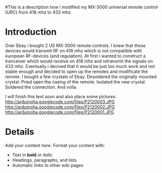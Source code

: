 #This is a description how i modified my MX-3000 universal remote control (URC) from 418 mhz to 433 mhz.

# Introduction #

Over Ebay i bought 2 US MX-3000 remote controls. I knew that these devices would transmit RF on 418 mhz which is not compatible with european RF-devices (and regulation). At first i wanted to construct a tranceiver which would receive on 418 mhz and retransmit the signals on 433 mhz.
Eventually i decived that it would be just too much work and not stable enough and decided to open up the remotes and modificate the remote.
I bought a few crystals of Ebay. Desoldered the originally mounted crystal. Pried open the casing of the remote. Isolated the new crystal. Soldered the connection. And voila.

I will finish this text soon and also place some pictures.
http://arduinoha.googlecode.com/files/P2120003.JPG
http://arduinoha.googlecode.com/files/P2120002.JPG
http://arduinoha.googlecode.com/files/P2120001.JPG

# Details #

Add your content here.  Format your content with:
  * Text in **bold** or _italic_
  * Headings, paragraphs, and lists
  * Automatic links to other wiki pages